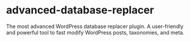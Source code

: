 # advanced-database-replacer
The most advanced WordPress database replacer plugin. A user-friendly and powerful tool to fast modify WordPress posts, taxonomies, and meta.
